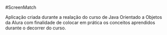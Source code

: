 #ScreenMatch

Aplicação criada durante a realação do curso de Java Orientado a Objetos da Alura com finalidade de colocar em prática os conceitos aprendidos durante o decorrer do curso.
